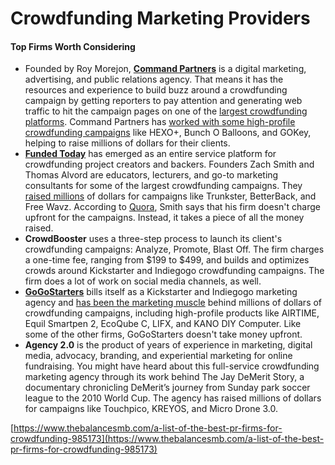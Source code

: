 # Crowdfunding Marketing Providers



#### Top Firms Worth Considering <a id="mntl-sc-block_1-0-11"></a>

* Founded by Roy Morejon, [**Command Partners**](http://enventyspartners.com/) is a digital marketing, advertising, and public relations agency. That means it has the resources and experience to build buzz around a crowdfunding campaign by getting reporters to pay attention and generating web traffic to hit the campaign pages on one of the [largest crowdfunding platforms](https://www.thebalancesmb.com/top-biggest-equity-crowdfunding-sites-985234). Command Partners has [worked with some high-profile crowdfunding campaigns](https://enventyspartners.com/work/case-studies) like HEXO+, Bunch O Balloons, and GOKey, helping to raise millions of dollars for their clients.
* [**Funded Today**](http://www.funded.today/) has emerged as an entire service platform for crowdfunding project creators and backers. Founders Zach Smith and Thomas Alvord are educators, lecturers, and go-to marketing consultants for some of the largest crowdfunding campaigns. They [raised millions](http://www.funded.today/get-more-pledges/) of dollars for campaigns like Trunkster, BetterBack, and Free Wavz. According to [Quora](https://www.quora.com/What-is-the-best-Indiegogo-crowdfunding-marketing-agency/answer/Zach-Smith-6?srid=3SD&share=1), Smith says that his firm doesn't charge upfront for the campaigns. Instead, it takes a piece of all the money raised.
* **CrowdBooster** uses a three-step process to launch its client's crowdfunding campaigns: Analyze, Promote, Blast Off. The firm charges a one-time fee, ranging from $199 to $499, and builds and optimizes crowds around Kickstarter and Indiegogo crowdfunding campaigns. The firm does a lot of work on social media channels, as well.
* [**GoGoStarters**](http://gogostarters.com/) bills itself as a Kickstarter and Indiegogo marketing agency and [has been the marketing muscle](http://gogostarters.com/campaigns.html) behind millions of dollars of crowdfunding campaigns, including high-profile products like AIRTIME, Equil Smartpen 2, EcoQube C, LIFX, and KANO DIY Computer. Like some of the other firms, GoGoStarters doesn't take money upfront.
* **Agency 2.0** is the product of years of experience in marketing, digital media, advocacy, branding, and experiential marketing for online fundraising. You might have heard about this full-service crowdfunding marketing agency through its work behind The Jay DeMerit Story, a documentary chronicling DeMerit’s journey from Sunday park soccer league to the 2010 World Cup. The agency has raised millions of dollars for campaigns like Touchpico, KREYOS, and Micro Drone 3.0.

[https://www.thebalancesmb.com/a-list-of-the-best-pr-firms-for-crowdfunding-985173](https://www.thebalancesmb.com/a-list-of-the-best-pr-firms-for-crowdfunding-985173)

